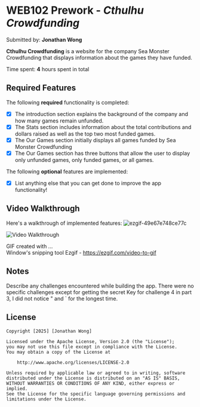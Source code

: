 # WEB102 Prework - *Cthulhu Crowdfunding*

Submitted by: **Jonathan Wong**

**Cthulhu Crowdfunding** is a website for the company Sea Monster Crowdfunding that displays information about the games they have funded.

Time spent: **4** hours spent in total

## Required Features

The following **required** functionality is completed:

* [x] The introduction section explains the background of the company and how many games remain unfunded.
* [x] The Stats section includes information about the total contributions and dollars raised as well as the top two most funded games.
* [x] The Our Games section initially displays all games funded by Sea Monster Crowdfunding
* [x] The Our Games section has three buttons that allow the user to display only unfunded games, only funded games, or all games.

The following **optional** features are implemented:

* [x] List anything else that you can get done to improve the app functionality!

## Video Walkthrough

Here's a walkthrough of implemented features:
![ezgif-49e67e748ce77c](https://github.com/user-attachments/assets/87d36aa4-caca-4df4-be3f-2ca95f55a5f3)

<img src='http://i.imgur.com/link/to/your/gif/file.gif' title='Video Walkthrough' width='' alt='Video Walkthrough' />

<!-- Replace this with whatever GIF tool you used! -->
GIF created with ...  
Window's snipping tool
Ezgif - https://ezgif.com/video-to-gif

## Notes

Describe any challenges encountered while building the app.
There were no specific challenges except for getting the secret Key for challenge 4 in part 3, I did not notice " and ` for the longest time.

## License

    Copyright [2025] [Jonathan Wong]

    Licensed under the Apache License, Version 2.0 (the "License");
    you may not use this file except in compliance with the License.
    You may obtain a copy of the License at

        http://www.apache.org/licenses/LICENSE-2.0

    Unless required by applicable law or agreed to in writing, software
    distributed under the License is distributed on an "AS IS" BASIS,
    WITHOUT WARRANTIES OR CONDITIONS OF ANY KIND, either express or implied.
    See the License for the specific language governing permissions and
    limitations under the License.
